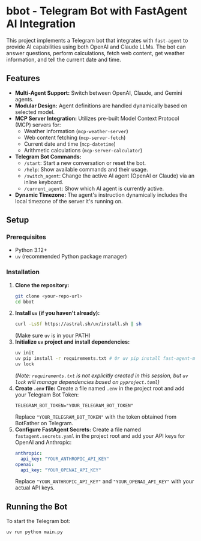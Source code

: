 # bbot - Telegram Bot with FastAgent AI Integration

This project implements a Telegram bot that integrates with `fast-agent` to provide AI capabilities using both OpenAI and Claude LLMs. The bot can answer questions, perform calculations, fetch web content, get weather information, and tell the current date and time.

## Features

*   **Multi-Agent Support:** Switch between OpenAI, Claude, and Gemini agents.
*   **Modular Design:** Agent definitions are handled dynamically based on selected model.
*   **MCP Server Integration:** Utilizes pre-built Model Context Protocol (MCP) servers for:
    *   Weather information (`mcp-weather-server`)
    *   Web content fetching (`mcp-server-fetch`)
    *   Current date and time (`mcp-datetime`)
    *   Arithmetic calculations (`mcp-server-calculator`)
*   **Telegram Bot Commands:**
    *   `/start`: Start a new conversation or reset the bot.
    *   `/help`: Show available commands and their usage.
    *   `/switch_agent`: Change the active AI agent (OpenAI or Claude) via an inline keyboard.
    *   `/current_agent`: Show which AI agent is currently active.
*   **Dynamic Timezone:** The agent's instruction dynamically includes the local timezone of the server it's running on.

## Setup

### Prerequisites

*   Python 3.12+
*   `uv` (recommended Python package manager)

### Installation

1.  **Clone the repository:**
    ```bash
    git clone <your-repo-url>
    cd bbot
    ```
2.  **Install `uv` (if you haven't already):**
    ```bash
    curl -LsSf https://astral.sh/uv/install.sh | sh
    ```
    (Make sure `uv` is in your PATH)
3.  **Initialize `uv` project and install dependencies:**
    ```bash
    uv init
    uv pip install -r requirements.txt # Or uv pip install fast-agent-mcp mcp-datetime mcp-server-calculator mcp-server-fetch mcp-weather-server python-telegram-bot python-dotenv
    uv lock
    ```
    *(Note: `requirements.txt` is not explicitly created in this session, but `uv lock` will manage dependencies based on `pyproject.toml`)*
4.  **Create `.env` file:**
    Create a file named `.env` in the project root and add your Telegram Bot Token:
    ```
    TELEGRAM_BOT_TOKEN="YOUR_TELEGRAM_BOT_TOKEN"
    ```
    Replace `"YOUR_TELEGRAM_BOT_TOKEN"` with the token obtained from BotFather on Telegram.
5.  **Configure FastAgent Secrets:**
    Create a file named `fastagent.secrets.yaml` in the project root and add your API keys for OpenAI and Anthropic:
    ```yaml
    anthropic:
      api_key: "YOUR_ANTHROPIC_API_KEY"
    openai:
      api_key: "YOUR_OPENAI_API_KEY"
    ```
    Replace `"YOUR_ANTHROPIC_API_KEY"` and `"YOUR_OPENAI_API_KEY"` with your actual API keys.

## Running the Bot

To start the Telegram bot:

```bash
uv run python main.py
```


